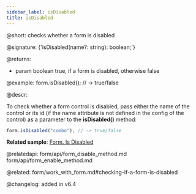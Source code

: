 ```yaml
---
sidebar_label: isDisabled
title: isDisabled
---          
```


@short: checks whether a form is disabled

@signature: {'isDisabled(name?: string): boolean;'}



@returns:
- param	boolean     true, if a form is disabled, otherwise false


@example:
form.isDisabled(); // -> true/false



@descr:

To check whether a form control is disabled, pass either the name of the control or its id (if the name attribute is not defined in the config of the control) as a parameter to the **isDisabled()** method:

~~~js
form.isDisabled("combo"); // -> true/false
~~~

**Related sample**: [Form. Is Disabled](https://snippet.dhtmlx.com/lthu8p6p)

@relatedapi: form/api/form_disable_method.md
form/api/form_enable_method.md

@related: form/work_with_form.md#checking-if-a-form-is-disabled

@changelog: added in v6.4



